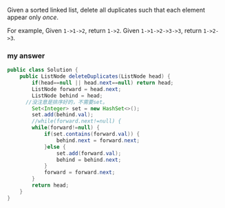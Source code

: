 Given a sorted linked list, delete all duplicates such that each element appear only *once*.

For example,
Given `1->1->2`, return `1->2`.
Given `1->1->2->3->3`, return `1->2->3`.

### my answer

```java
public class Solution {
    public ListNode deleteDuplicates(ListNode head) {
    	if(head==null || head.next==null) return head;
        ListNode forward = head.next;
        ListNode behind = head;
      //没注意是排序好的，不需要set。
        Set<Integer> set = new HashSet<>();
        set.add(behind.val);
        //while(forward.next!=null) {
        while(forward!=null) {
        	if(set.contains(forward.val)) {
        		behind.next = forward.next;
        	}else {
        		set.add(forward.val);
        		behind = behind.next;
        	}
        	forward = forward.next;
        }
        return head;
    }
}
```

